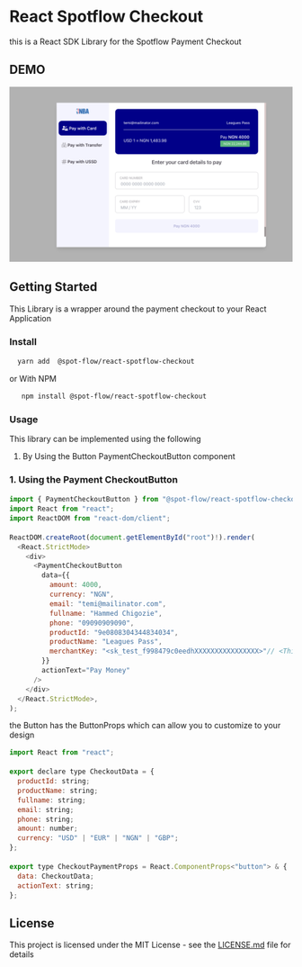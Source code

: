 # React Spotflow Checkout

this is a React SDK Library for the Spotflow Payment Checkout

## DEMO

<img src="https://github.com/Spotflow-One/react-spotflow-checkout/blob/main/Screenshot%202024-07-19%20at%2008.55.32.png?raw=true" />

## Getting Started

This Library is a wrapper around the payment checkout to your React Application

### Install

```bash
  yarn add  @spot-flow/react-spotflow-checkout 
```

or With NPM

```bash
   npm install @spot-flow/react-spotflow-checkout 
```

### Usage

This library can be implemented using the following

1. By Using the Button PaymentCheckoutButton component

### 1. Using the Payment CheckoutButton

```javascript
import { PaymentCheckoutButton } from "@spot-flow/react-spotflow-checkout";
import React from "react";
import ReactDOM from "react-dom/client";

ReactDOM.createRoot(document.getElementById("root")!).render(
  <React.StrictMode>
    <div>
      <PaymentCheckoutButton
        data={{
          amount: 4000,
          currency: "NGN",
          email: "temi@mailinator.com",
          fullname: "Hammed Chigozie",
          phone: "09090909090",
          productId: "9e0808304344834034",
          productName: "Leagues Pass",
          merchantKey: "<sk_test_f998479c0eedhXXXXXXXXXXXXXXXX>"// <This is your Merchant Key generated for you Merchant on Spotflow> 
        }}
        actionText="Pay Money"
      />
    </div>
  </React.StrictMode>,
);

```

the Button has the ButtonProps which can allow you to customize to your design

```javascript
import React from "react";

export declare type CheckoutData = {
  productId: string;
  productName: string;
  fullname: string;
  email: string;
  phone: string;
  amount: number;
  currency: "USD" | "EUR" | "NGN" | "GBP";
};

export type CheckoutPaymentProps = React.ComponentProps<"button"> & {
  data: CheckoutData;
  actionText: string;
};
```

## License

This project is licensed under the MIT License - see the <a href="/LICENSE">LICENSE.md</a> file for details
